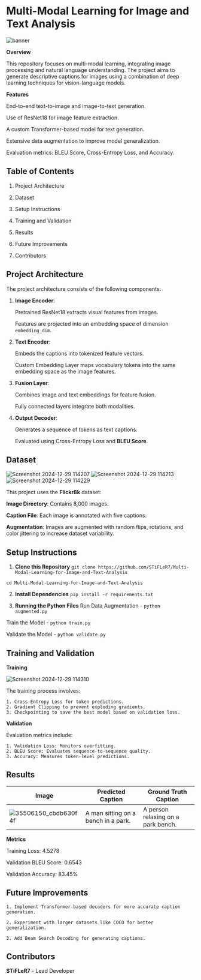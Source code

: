 
# Multi-Modal Learning for Image and Text Analysis
![banner](https://github.com/user-attachments/assets/8c8f4571-5922-4282-a342-9b20b92dd1ab)


**Overview**

This repository focuses on multi-modal learning, integrating image processing and natural language understanding. The project aims to generate descriptive captions for images using a combination of deep learning techniques for vision-language models.

**Features**

End-to-end text-to-image and image-to-text generation.

Use of ResNet18 for image feature extraction.

A custom Transformer-based model for text generation.

Extensive data augmentation to improve model generalization.

Evaluation metrics: BLEU Score, Cross-Entropy Loss, and Accuracy.


## Table of Contents

1. Project Architecture

2. Dataset

3. Setup Instructions

4. Training and Validation

5. Results

6. Future Improvements

7. Contributors

## Project Architecture

The project architecture consists of the following components:

1. **Image Encoder**:
    
    Pretrained ResNet18 extracts visual features from images.

    Features are projected into an embedding space of dimension ```embedding_dim```.

2. **Text Encoder**:
    
    Embeds the captions into tokenized feature vectors.
    
    Custom Embedding Layer maps vocabulary tokens into the same embedding space as the image features.

3. **Fusion Layer**:

    Combines image and text embeddings for feature fusion.
    
    Fully connected layers integrate both modalities.

4. **Output Decoder**:

    Generates a sequence of tokens as text captions.

    Evaluated using Cross-Entropy Loss and **BLEU Score**.
## Dataset
![Screenshot 2024-12-29 114207](https://github.com/user-attachments/assets/7e9937bc-a11c-4b02-8895-f6d8ce2589a2)
![Screenshot 2024-12-29 114213](https://github.com/user-attachments/assets/55161015-e704-4f04-bb6f-5ddecf68c4fc)
![Screenshot 2024-12-29 114229](https://github.com/user-attachments/assets/6141a6da-4825-472b-aff6-d38138463b71)


This project uses the **Flickr8k** dataset:

**Image Directory**: Contains 8,000 images.
    
**Caption File**: Each image is annotated with five captions.
    
**Augmentation**: Images are augmented with random flips, rotations, and color jittering to increase dataset variability.
## Setup Instructions

1. **Clone this Repository**
```git clone https://github.com/STiFLeR7/Multi-Modal-Learning-for-Image-and-Text-Analysis```

```cd Multi-Modal-Learning-for-Image-and-Text-Analysis```

2. **Install Dependencies**
```pip install -r requirements.txt```

3. **Running the Python Files**
Run Data Augmentation - ```python augmented.py``` 

Train the Model - ```python train.py```

Validate the Model - ```python validate.py```
## Training and Validation

**Training**

![Screenshot 2024-12-29 114310](https://github.com/user-attachments/assets/d58af04e-36e8-4bb0-921e-31c827ed319e)


The training process involves:

    1. Cross-Entropy Loss for token predictions.
    2. Gradient Clipping to prevent exploding gradients.
    3. Checkpointing to save the best model based on validation loss.

**Validation**

Evaluation metrics include:

    1. Validation Loss: Monitors overfitting.
    2. BLEU Score: Evaluates sequence-to-sequence quality.
    3. Accuracy: Measures token-level predictions.
## Results

Image | Predicted Caption | Ground Truth Caption
--- | --- | ---
![35506150_cbdb630f4f](https://github.com/user-attachments/assets/aa90f945-0ecf-4b7e-a51c-7f9fa1ae97be) | A man sitting on a bench in a park. | A person relaxing on a park bench.




**Metrics**

Training Loss: 4.5278

Validation BLEU Score: 0.6543

Validation Accuracy: 83.45%
## Future Improvements

    1. Implement Transformer-based decoders for more accurate caption generation.

    2. Experiment with larger datasets like COCO for better generalization.
    
    3. Add Beam Search Decoding for generating captions.
## Contributors

**STiFLeR7** - Lead Developer
